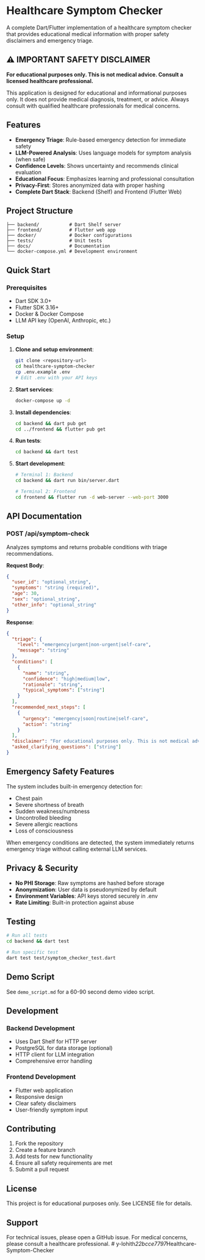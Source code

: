 # Healthcare Symptom Checker

A complete Dart/Flutter implementation of a healthcare symptom checker that provides educational medical information with proper safety disclaimers and emergency triage.

## ⚠️ IMPORTANT SAFETY DISCLAIMER

**For educational purposes only. This is not medical advice. Consult a licensed healthcare professional.**

This application is designed for educational and informational purposes only. It does not provide medical diagnosis, treatment, or advice. Always consult with qualified healthcare professionals for medical concerns.

## Features

- **Emergency Triage**: Rule-based emergency detection for immediate safety
- **LLM-Powered Analysis**: Uses language models for symptom analysis (when safe)
- **Confidence Levels**: Shows uncertainty and recommends clinical evaluation
- **Educational Focus**: Emphasizes learning and professional consultation
- **Privacy-First**: Stores anonymized data with proper hashing
- **Complete Dart Stack**: Backend (Shelf) and Frontend (Flutter Web)

## Project Structure

```
├── backend/           # Dart Shelf server
├── frontend/          # Flutter web app
├── docker/            # Docker configurations
├── tests/             # Unit tests
├── docs/              # Documentation
└── docker-compose.yml # Development environment
```

## Quick Start

### Prerequisites

- Dart SDK 3.0+
- Flutter SDK 3.16+
- Docker & Docker Compose
- LLM API key (OpenAI, Anthropic, etc.)

### Setup

1. **Clone and setup environment**:
   ```bash
   git clone <repository-url>
   cd healthcare-symptom-checker
   cp .env.example .env
   # Edit .env with your API keys
   ```

2. **Start services**:
   ```bash
   docker-compose up -d
   ```

3. **Install dependencies**:
   ```bash
   cd backend && dart pub get
   cd ../frontend && flutter pub get
   ```

4. **Run tests**:
   ```bash
   cd backend && dart test
   ```

5. **Start development**:
   ```bash
   # Terminal 1: Backend
   cd backend && dart run bin/server.dart
   
   # Terminal 2: Frontend
   cd frontend && flutter run -d web-server --web-port 3000
   ```

## API Documentation

### POST /api/symptom-check

Analyzes symptoms and returns probable conditions with triage recommendations.

**Request Body**:
```json
{
  "user_id": "optional_string",
  "symptoms": "string (required)",
  "age": 30,
  "sex": "optional_string",
  "other_info": "optional_string"
}
```

**Response**:
```json
{
  "triage": {
    "level": "emergency|urgent|non-urgent|self-care",
    "message": "string"
  },
  "conditions": [
    {
      "name": "string",
      "confidence": "high|medium|low",
      "rationale": "string",
      "typical_symptoms": ["string"]
    }
  ],
  "recommended_next_steps": [
    {
      "urgency": "emergency|soon|routine|self-care",
      "action": "string"
    }
  ],
  "disclaimer": "For educational purposes only. This is not medical advice. Consult a licensed healthcare professional.",
  "asked_clarifying_questions": ["string"]
}
```

## Emergency Safety Features

The system includes built-in emergency detection for:
- Chest pain
- Severe shortness of breath
- Sudden weakness/numbness
- Uncontrolled bleeding
- Severe allergic reactions
- Loss of consciousness

When emergency conditions are detected, the system immediately returns emergency triage without calling external LLM services.

## Privacy & Security

- **No PHI Storage**: Raw symptoms are hashed before storage
- **Anonymization**: User data is pseudonymized by default
- **Environment Variables**: API keys stored securely in .env
- **Rate Limiting**: Built-in protection against abuse

## Testing

```bash
# Run all tests
cd backend && dart test

# Run specific test
dart test test/symptom_checker_test.dart
```

## Demo Script

See `demo_script.md` for a 60-90 second demo video script.

## Development

### Backend Development
- Uses Dart Shelf for HTTP server
- PostgreSQL for data storage (optional)
- HTTP client for LLM integration
- Comprehensive error handling

### Frontend Development
- Flutter web application
- Responsive design
- Clear safety disclaimers
- User-friendly symptom input

## Contributing

1. Fork the repository
2. Create a feature branch
3. Add tests for new functionality
4. Ensure all safety requirements are met
5. Submit a pull request

## License

This project is for educational purposes only. See LICENSE file for details.

## Support

For technical issues, please open a GitHub issue. For medical concerns, please consult a healthcare professional.
#   y - l o h i t h _ 2 2 b c c e 7 7 9 7 _ H e a l t h c a r e - S y m p t o m - C h e c k e r  
 